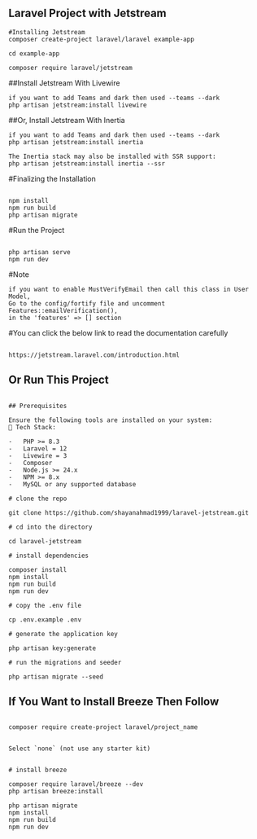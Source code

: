 ## Laravel Project with Jetstream

```
#Installing Jetstream
composer create-project laravel/laravel example-app

cd example-app

composer require laravel/jetstream
```

##Install Jetstream With Livewire

```
if you want to add Teams and dark then used --teams --dark
php artisan jetstream:install livewire

```

##Or, Install Jetstream With Inertia

```
if you want to add Teams and dark then used --teams --dark
php artisan jetstream:install inertia

The Inertia stack may also be installed with SSR support:
php artisan jetstream:install inertia --ssr

```

#Finalizing the Installation

```

npm install
npm run build
php artisan migrate

```

#Run the Project

```

php artisan serve
npm run dev

```

#Note

```
if you want to enable MustVerifyEmail then call this class in User Model,
Go to the config/fortify file and uncomment
Features::emailVerification(),
in the 'features' => [] section
```

#You can click the below link to read the documentation carefully

```

https://jetstream.laravel.com/introduction.html

```

## Or Run This Project

```

## Prerequisites

Ensure the following tools are installed on your system:
🔧 Tech Stack:

-   PHP >= 8.3
-   Laravel = 12
-   Livewire = 3
-   Composer
-   Node.js >= 24.x
-   NPM >= 8.x
-   MySQL or any supported database

# clone the repo

git clone https://github.com/shayanahmad1999/laravel-jetstream.git

# cd into the directory

cd laravel-jetstream

# install dependencies

composer install
npm install
npm run build
npm run dev

# copy the .env file

cp .env.example .env

# generate the application key

php artisan key:generate

# run the migrations and seeder

php artisan migrate --seed

```

## If You Want to Install Breeze Then Follow

```

composer require create-project laravel/project_name


Select `none` (not use any starter kit)


# install breeze

composer require laravel/breeze --dev
php artisan breeze:install

php artisan migrate
npm install
npm run build
npm run dev

```
